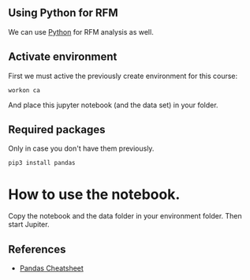 ## Using Python for RFM

We can use [Python](https://www.python.org) for RFM analysis as well.

## Activate environment

First we must active the previously create environment for this course:

```
workon ca
```
And place this jupyter notebook (and the data set) in your folder.

## Required packages

Only in case you don't have them previously.

```
pip3 install pandas
```

# How to use the notebook.

Copy the notebook and the data folder in your environment folder. Then start Jupiter.

## References

 - [Pandas Cheatsheet](https://pandas.pydata.org/Pandas_Cheat_Sheet.pdf)


